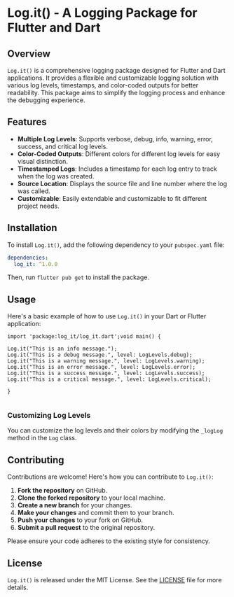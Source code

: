 # Log.it() - A Logging Package for Flutter and Dart

## Overview

`Log.it()` is a comprehensive logging package designed for Flutter and Dart applications. It provides a flexible and customizable logging solution with various log levels, timestamps, and color-coded outputs for better readability. This package aims to simplify the logging process and enhance the debugging experience.

## Features

- **Multiple Log Levels**: Supports verbose, debug, info, warning, error, success, and critical log levels.
- **Color-Coded Outputs**: Different colors for different log levels for easy visual distinction.
- **Timestamped Logs**: Includes a timestamp for each log entry to track when the log was created.
- **Source Location**: Displays the source file and line number where the log was called.
- **Customizable**: Easily extendable and customizable to fit different project needs.

## Installation

To install `Log.it()`, add the following dependency to your `pubspec.yaml` file:

```yaml
dependencies:
  log_it: ^1.0.0

```

Then, run `flutter pub get` to install the package.

## Usage

Here's a basic example of how to use `Log.it()` in your Dart or Flutter application:

```import 'package:log_it/log_it.dart';void main() {
import 'package:log_it/log_it.dart';void main() {

Log.it("This is an info message.");
Log.it("This is a debug message.", level: LogLevels.debug);
Log.it("This is a warning message.", level: LogLevels.warning);
Log.it("This is an error message.", level: LogLevels.error);
Log.it("This is a success message.", level: LogLevels.success);
Log.it("This is a critical message.", level: LogLevels.critical);

}
   
```

### Customizing Log Levels

You can customize the log levels and their colors by modifying the `_logLog` method in the `Log` class.

## Contributing

Contributions are welcome! Here's how you can contribute to `Log.it()`:

1. **Fork the repository** on GitHub.
2. **Clone the forked repository** to your local machine.
3. **Create a new branch** for your changes.
4. **Make your changes** and commit them to your branch.
5. **Push your changes** to your fork on GitHub.
6. **Submit a pull request** to the original repository.

Please ensure your code adheres to the existing style for consistency.

## License

`Log.it()` is released under the MIT License. See the [LICENSE](https://github.com/theinshort/log_it/blob/main/LICENSE) file for more details.
